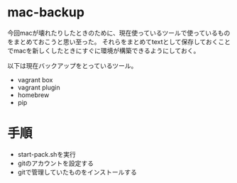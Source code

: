 # mac-backup

今回macが壊れたりしたときのために、現在使っているツールで使っているものをまとめておこうと思い至った。
それらをまとめてtextとして保存しておくことでmacを新しくしたときにすぐに環境が構築できるようにしておく。

以下は現在バックアップをとっているツール。

- vagrant box
- vagrant plugin
- homebrew
- pip

# 手順
- start-pack.shを実行
- gitのアカウントを設定する
- gitで管理していたものをインストールする
